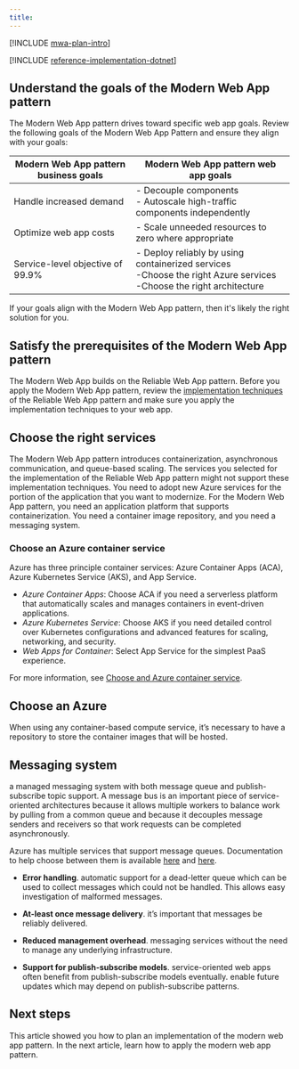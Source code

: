```yaml
---
title: 
---
```


[!INCLUDE [mwa-plan-intro](../includes/mwa-plan-intro.md)]

[!INCLUDE [reference-implementation-dotnet](../includes/reference-implementation-dotnet.md)]

## Understand the goals of the Modern Web App pattern

The Modern Web App pattern drives toward specific web app goals. Review the following goals of the Modern Web App Pattern and ensure they align with your goals:

| Modern Web App pattern business goals | Modern Web App pattern web app goals |
|---------------------------------------|--------------------------------------|
| Handle increased demand               | - Decouple components<br>- Autoscale high-traffic components independently|
| Optimize web app costs                | - Scale unneeded resources to zero where appropriate |
| Service-level objective of 99.9%      | - Deploy reliably by using containerized services<br>-Choose the right Azure services<br>-Choose the right architecture|

If your goals align with the Modern Web App pattern, then it's likely the right solution for you.

## Satisfy the prerequisites of the Modern Web App pattern

The Modern Web App builds on the Reliable Web App pattern. Before you apply the Modern Web App pattern, review the [implementation techniques](../../overview.md#principles-and-implementation-techniques-of-the-reliable-web-app-pattern) of the Reliable Web App pattern and make sure you apply the implementation techniques to your web app.

## Choose the right services

The Modern Web App pattern introduces containerization, asynchronous communication, and queue-based scaling. The services you selected for the implementation of the Reliable Web App pattern might not support these implementation techniques. You need to adopt new Azure services for the portion of the application that you want to modernize. For the Modern Web App pattern, you need an application platform that supports containerization. You need a container image repository, and you need a messaging system.

### Choose an Azure container service

Azure has three principle container services: Azure Container Apps (ACA), Azure Kubernetes Service (AKS), and App Service.

- *Azure Container Apps*: Choose ACA if you need a serverless platform that automatically scales and manages containers in event-driven applications.
- *Azure Kubernetes Service*: Choose AKS if you need detailed control over Kubernetes configurations and advanced features for scaling, networking, and security.
- *Web Apps for Container*: Select App Service for the simplest PaaS experience.

For more information, see [Choose and Azure container service](/azure/architecture/guide/choose-azure-container-service).

## Choose an Azure

When using any container-based compute service, it’s necessary to have a repository to store the container images that will be hosted.


## Messaging system

 a managed messaging system with both message queue and publish-subscribe topic support. A message bus is an important piece of service-oriented architectures because it allows multiple workers to balance work by pulling from a common queue and because it decouples message senders and receivers so that work requests can be completed asynchronously.

Azure has multiple services that support message queues. Documentation to help choose between them is available [here](https://learn.microsoft.com/azure/service-bus-messaging/compare-messaging-services) and [here](https://learn.microsoft.com/azure/service-bus-messaging/service-bus-azure-and-service-bus-queues-compared-contrasted).


- **Error handling**. automatic support for a dead-letter queue which can be used to collect messages which could not be handled. This allows easy investigation of malformed messages.

- **At-least once message delivery**. it’s important that messages be reliably delivered. 

- **Reduced management overhead**. messaging services without the need to manage any underlying infrastructure.

- **Support for publish-subscribe models**. service-oriented web apps often benefit from publish-subscribe models eventually. enable future updates which may depend on publish-subscribe patterns.


## Next steps

This article showed you how to plan an implementation of the modern web app pattern. In the next article, learn how to apply the modern web app pattern.
